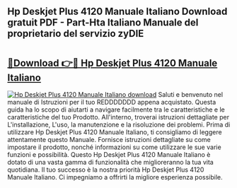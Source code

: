 ## Hp Deskjet Plus 4120 Manuale Italiano Download gratuit PDF - Part-Hta Italiano Manuale del proprietario del servizio zyDIE

# <h2><a href="http://dfdall3.blite.top/?on=Hp+Deskjet+Plus+4120+Manuale+Italiano">🔗Download 👉🔴 Hp Deskjet Plus 4120 Manuale Italiano</a></h2>

[![Hp Deskjet Plus 4120 Manuale Italiano download](https://i.imgur.com/lujVjoI.png)](http://dfdall3.blite.top/?on=Hp+Deskjet+Plus+4120+Manuale+Italiano)
Saluti e benvenuto nel manuale di Istruzioni per il tuo REDDDDDDD appena acquistato. Questa guida ha lo scopo di aiutarti a navigare facilmente tra le caratteristiche e le caratteristiche del tuo Prodotto. All'interno, troverai istruzioni dettagliate per L'installazione, L'uso, la manutenzione e la risoluzione dei problemi. Prima di utilizzare Hp Deskjet Plus 4120 Manuale Italiano, ti consigliamo di leggere attentamente questo Manuale. Fornisce istruzioni dettagliate su come impostare il prodotto, nonché informazioni su come utilizzare le sue varie funzioni e possibilità. Questo Hp Deskjet Plus 4120 Manuale Italiano è dotato di una vasta gamma di funzionalità che miglioreranno la tua vita quotidiana. Il tuo successo è la nostra priorità Hp Deskjet Plus 4120 Manuale Italiano. Ci impegniamo a offrirti la migliore esperienza possibile.
